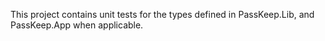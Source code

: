 This project contains unit tests for the types defined in PassKeep.Lib, and PassKeep.App when applicable.
